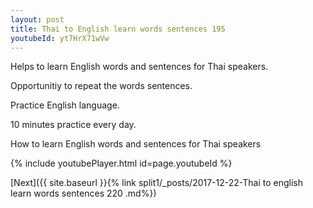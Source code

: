 ```yaml
---
layout: post
title: Thai to English learn words sentences 195 
youtubeId: yt7HrX71wVw
---
```

 
 
Helps to learn English words and sentences for Thai speakers.

Opportunitiy to repeat the words sentences. 

Practice English language. 
 
10 minutes practice every day. 
 
How to learn English words and sentences for Thai speakers 
 
{% include youtubePlayer.html id=page.youtubeId %}
 
 
[Next]({{ site.baseurl }}{% link  split1/_posts/2017-12-22-Thai to english learn words sentences 220 .md%})
 
